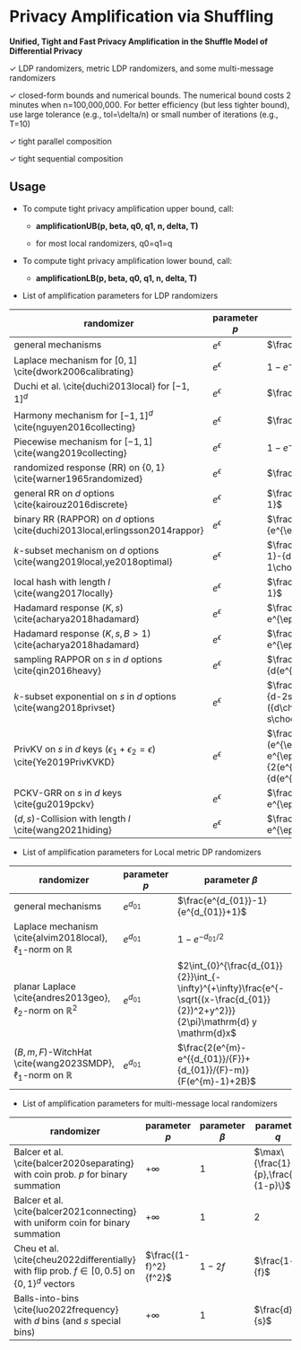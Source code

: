 # Privacy Amplification via Shuffling

**Unified, Tight and Fast Privacy Amplification in the Shuffle Model of Differential Privacy**

&check; LDP randomizers, metric LDP randomizers, and some multi-message randomizers

&check; closed-form bounds and numerical bounds. The numerical bound costs 2 minutes when n=100,000,000. For better efficiency (but less tighter bound), use large tolerance (e.g., tol=\delta/n) or small number of iterations (e.g., T=10) 

&check; tight parallel composition

&check; tight sequential composition 

## Usage

- To compute tight privacy amplification upper bound, call:

    - **amplificationUB(p, beta, q0, q1, n, delta, T)**

    - for most local randomizers, q0=q1=q


- To compute tight privacy amplification lower bound, call:

    - **amplificationLB(p, beta, q0, q1, n, delta, T)**
    
    
    
   
- List of amplification parameters for LDP randomizers



| **randomizer**                                                           | **parameter $p$** | **parameter $\beta$**                                                                                                                                  | **parameter $q$** |
|------------------------------------------------------------------------------------|-----------------------------|------------------------------------------------------------------------------------------------------------------------------------------------------------------|-----------------------------|
| general mechanisms                                                                 | $e^{\epsilon}$              | $\frac{e^{\epsilon}-1}{e^{\epsilon}+1}$                                                                                                                          | $e^{\epsilon}$              |
| Laplace mechanism for $[0,1]$ \cite{dwork2006calibrating}                          | $e^{\epsilon}$              | $1-e^{-\epsilon/2}$                                                                                                                                              | $e^{\epsilon}$              |
| Duchi et al. \cite{duchi2013local}  for $[-1,1]^d$                        | $e^{\epsilon}$              | $\frac{e^{\epsilon}-1}{e^{\epsilon}+1}$                                                                                                                          | $e^{\epsilon}$              |
| Harmony mechanism for $[-1,1]^d$ \cite{nguyen2016collecting}                       | $e^{\epsilon}$              | $\frac{e^{\epsilon}-1}{e^{\epsilon}+1}$                                                                                                                          | $e^{\epsilon}$              |
| Piecewise mechanism for $[-1,1]$ \cite{wang2019collecting}                         | $e^{\epsilon}$              | $1-e^{-\epsilon/2}$                                                                                                                                              | $e^{\epsilon}$              |
| randomized response (RR) on $\{0,1\}$ \cite{warner1965randomized}                  | $e^{\epsilon}$              | $\frac{e^{\epsilon}-1}{e^{\epsilon}+1}$                                                                                                                          | $e^{\epsilon}$              |
| general RR on $d$ options \cite{kairouz2016discrete}                               | $e^{\epsilon}$              | $\frac{e^{\epsilon}-1}{e^{\epsilon}+d-1}$                                                                                                                        | $e^{\epsilon}$              |
| binary RR (RAPPOR) on $d$ options \cite{duchi2013local,erlingsson2014rappor}       | $e^{\epsilon}$              | $\frac{e^{\epsilon/2}-1}{e^{\epsilon/2}+1}$                                                                                                                      | $e^{\epsilon}$              |
| $k$-subset mechanism on $d$ options \cite{wang2019local,ye2018optimal}             | $e^{\epsilon}$              | $\frac{(e^{\epsilon}-1)({d-1\choose k-1}-{d-2\choose k-2})}{e^{\epsilon}{d-1\choose k-1}+{d-1\choose k}}$                                                        | $e^{\epsilon}$              |
| local hash with length $l$ \cite{wang2017locally}                                  | $e^{\epsilon}$              | $\frac{e^{\epsilon}-1}{e^{\epsilon}+l-1}$                                                                                                                        | $e^{\epsilon}$              |
| Hadamard response $(K,s)$ \cite{acharya2018hadamard}                               | $e^{\epsilon}$              | $\frac{s(e^{\epsilon}-1)/2}{s e^{\epsilon}+K-s}$                                                                                                                 | $e^{\epsilon}$              |
| Hadamard response $(K,s,B>1)$ \cite{acharya2018hadamard}                           | $e^{\epsilon}$              | $\frac{s(e^{\epsilon}-1)}{s e^{\epsilon}+K-s}$                                                                                                                   | $e^{\epsilon}$              |
| sampling RAPPOR on $s$ in $d$ options \cite{qin2016heavy}                          | $e^{\epsilon}$              | $\frac{s(e^{\epsilon/2}-1)}{d(e^{\epsilon/2}+1)}$                                                                                                                | $e^{\epsilon}$              |
| $k$-subset exponential on $s$ in $d$ options \cite{wang2018privset}                | $e^{\epsilon}$              | $\frac{(e^{\epsilon}-1)({d-s\choose k}-{d-2s\choose k})}{e^{\epsilon}({d\choose k}-{d-s\choose k})+{d-s\choose k}}$                                              | $e^{\epsilon}$              |
| PrivKV on $s$ in $d$ keys ($\epsilon_1+\epsilon_2=\epsilon$) \cite{Ye2019PrivKVKD} | $e^{\epsilon}$              | $\frac{2s\max\{\frac{e^{\epsilon_1}(e^{\epsilon_2}-1)}{e^{\epsilon_2}+1}, e^{\epsilon_1}-1+\frac{e^{\epsilon_2}-1}{2(e^{\epsilon_2}+1)}\}}{d(e^{\epsilon_1}+1)}$ | $e^{\epsilon}$              |
| PCKV-GRR on $s$ in $d$ keys \cite{gu2019pckv}                                      | $e^{\epsilon}$              | $\frac{s(e^{\epsilon}-1)}{s e^{\epsilon}+2d-s}$                                                                                                                  | $e^{\epsilon}$              |
| $(d,s)$-Collision with length $l$ \cite{wang2021hiding}                            | $e^{\epsilon}$              | $\frac{\min\{s,l-s\}(e^{\epsilon}-1)}{s e^{\epsilon}+l-s}$                                                                                                       | $e^{\epsilon}$              |


- List of amplification parameters for Local metric DP randomizers

| **randomizer**                                               | **parameter $p$** | **parameter $\beta$**                                                                                                   | **parameter $q$** |
|------------------------------------------------------------------------|-----------------------------|-----------------------------------------------------------------------------------------------------------------------------------|-----------------------------|
| general mechanisms                                                     | $e^{d_{01}}$                | $\frac{e^{d_{01}}-1}{e^{d_{01}}+1}$                                                                                               | $e^{d_{max}}$               |
| Laplace mechanism \cite{alvim2018local}, $\ell_1$-norm on $\mathbb{R}$ | $e^{d_{01}}$                | $1-e^{-d_{01}/2}$                                                                                                                 | $e^{d_{max}}$               |
| planar Laplace \cite{andres2013geo}, $\ell_2$-norm on $\mathbb{R}^2$   | $e^{d_{01}}$                | $2\int_{0}^{\frac{d_{01}}{2}}\int_{-\infty}^{+\infty}\frac{e^{-\sqrt{(x-\frac{d_{01}}{2})^2+y^2}}}{2\pi}\mathrm{d} y \mathrm{d}x$ | $e^{d_{max}}$               |
| $(B,m,F)$-WitchHat \cite{wang2023SMDP}, $\ell_1$-norm on $\mathbb{R}$  | $e^{d_{01}}$                | $\frac{2(e^{m}-e^{{d_{01}}/{F}}+{d_{01}}/{F}-m)}{F(e^{m}-1)+2B}$                                                                  | $e^{d_{max}}$               |



- List of amplification parameters for multi-message local randomizers

| **randomizer**                                                                                 | **parameter $p$** | **parameter $\beta$** | **parameter $q$** |
|----------------------------------------------------------------------------------------------------------|-----------------------------|---------------------------------|-----------------------------|
| Balcer et al. \cite{balcer2020separating} with coin prob. $p$ for binary summation             | $+\infty$          | $1$  |  $\max\{\frac{1}{p},\frac{1}{1-p}\}$ |
| Balcer et al. \cite{balcer2021connecting} with uniform coin for binary summation               | $+\infty$          | $1$  |  $2$ |
| Cheu et al. \cite{cheu2022differentially} with flip prob. $f\in [0,0.5]$ on $\{0,1\}^d$ vectors | $\frac{(1-f)^2}{f^2}$       | $1-2f$                          | $\frac{1-f}{f}$             |
| Balls-into-bins \cite{luo2022frequency} with $d$ bins (and $s$ special bins)                             | $+\infty$                   | $1$                             | $\frac{d}{s}$               |


